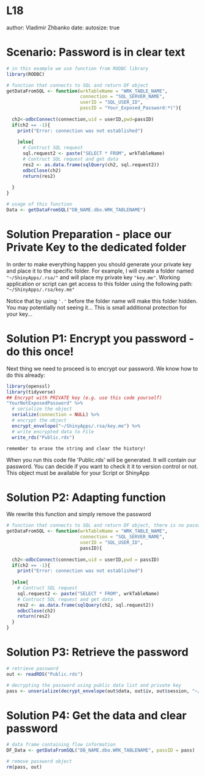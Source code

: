 L18
========================================================
author: Vladimir Zhbanko
date: 
autosize: true

Scenario: Password is in clear text
========================================================


```r
# in this example we use function from RODBC library
library(RODBC) 

# function that connects to SQL and return DF object
getDataFromSQL <- function(wrkTableName = "WRK_TABLE_NAME",
                           connection = "SQL_SERVER_NAME",
                           userID = "SQL_USER_ID",
                           passID = "Your_Exposed_Password:*("){
  
  ch2<-odbcConnect(connection,uid = userID,pwd=passID)
  if(ch2 == -1){
    print("Error: connection was not established")
    
    }else{
      # Contruct SQL request
      sql.request2 <- paste("SELECT * FROM", wrkTableName)
      # Contruct SQL request and get data
      res2 <- as.data.frame(sqlQuery(ch2, sql.request2))
      odbcClose(ch2)
      return(res2)
      
  }
}

# usage of this function
Data <- getDataFromSQL("DB_NAME.dbo.WRK_TABLENAME")
```


Solution Preparation - place our Private Key to the dedicated folder
============================================================

In order to make everything happen you should generate your private key and place it to the specific folder. 
For example, I will create a folder named `"~/ShinyApps/.rsa/"` and will place my private key `"key.me"`. Working application or script can get access to this folder using the following path: `"~/ShinyApps/.rsa/key.me"`

Notice that by using `'.'` before the folder name will make this folder hidden. You may potentially not seeing it... This is small additional protection for your key...



Solution P1: Encrypt you password - do this once!
============================================================

Next thing we need to proceed is to encrypt our password. We know how to do this already:


```r
library(openssl)
library(tidyverse)
## Encrypt with PRIVATE key (e.g. use this code yourself)
"YourNotExposedPassword" %>% 
  # serialize the object
  serialize(connection = NULL) %>% 
  # encrypt the object
  encrypt_envelope("~/ShinyApps/.rsa/key.me") %>% 
  # write encrypted data to File
  write_rds("Public.rds")
```

`remember to erase the string and clear the history!`

When you run this code file 'Public.rds' will be generated. It will contain our password. You can decide if you want to check it it to version control or not. This object must be available for your Script or ShinyApp

Solution P2: Adapting function
==============================================================
We rewrite this function and simply remove the password


```r
# function that connects to SQL and return DF object, there is no password in clear text...!!!
getDataFromSQL <- function(wrkTableName = "WRK_TABLE_NAME",
                           connection = "SQL_SERVER_NAME",
                           userID = "SQL_USER_ID",
                           passID){
  
  ch2<-odbcConnect(connection,uid = userID,pwd = passID)
  if(ch2 == -1){
    print("Error: connection was not established")
    
  }else{
    # Contruct SQL request
    sql.request2 <- paste("SELECT * FROM", wrkTableName)
    # Contruct SQL request and get data
    res2 <- as.data.frame(sqlQuery(ch2, sql.request2))
    odbcClose(ch2)
    return(res2)
  }
}
```


Solution P3: Retrieve the password
===============================================================


```r
# retrieve password
out <- readRDS("Public.rds")

# decrypting the password using public data list and private key
pass <- unserialize(decrypt_envelope(out$data, out$iv, out$session, "~/ShinyApps/.rsa/key.me", password = ""))
```

Solution P4: Get the data and clear password
===============================================================


```r
# data frame containing flow information
DF_Data <- getDataFromSQL("DB_NAME.dbo.WRK_TABLENAME", passID = pass)
```


```r
# remove password object
rm(pass, out)
```


